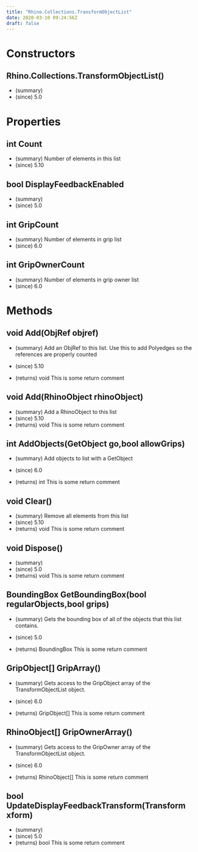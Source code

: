 ```yaml
---
title: "Rhino.Collections.TransformObjectList"
date: 2020-03-10 09:24:56Z
draft: false
---
```


# Constructors
## Rhino.Collections.TransformObjectList()
- (summary) 
- (since) 5.0
# Properties
## int Count
- (summary)  Number of elements in this list 
- (since) 5.10
## bool DisplayFeedbackEnabled
- (summary) 
- (since) 5.0
## int GripCount
- (summary)  Number of elements in grip list 
- (since) 6.0
## int GripOwnerCount
- (summary)  Number of elements in grip owner list 
- (since) 6.0
# Methods
## void Add(ObjRef objref)
- (summary) 
     Add an ObjRef to this list. Use this to add Polyedges so the references are properly counted
     
- (since) 5.10
- (returns) void This is some return comment
## void Add(RhinoObject rhinoObject)
- (summary)  Add a RhinoObject to this list 
- (since) 5.10
- (returns) void This is some return comment
## int AddObjects(GetObject go,bool allowGrips)
- (summary) 
     Add objects to list with a GetObject
     
- (since) 6.0
- (returns) int This is some return comment
## void Clear()
- (summary)  Remove all elements from this list 
- (since) 5.10
- (returns) void This is some return comment
## void Dispose()
- (summary) 
- (since) 5.0
- (returns) void This is some return comment
## BoundingBox GetBoundingBox(bool regularObjects,bool grips)
- (summary) 
     Gets the bounding box of all of the objects that this list contains.
     
- (since) 5.0
- (returns) BoundingBox This is some return comment
## GripObject[] GripArray()
- (summary) 
     Gets access to the GripObject array of the TransformObjectList object.
     
- (since) 6.0
- (returns) GripObject[] This is some return comment
## RhinoObject[] GripOwnerArray()
- (summary) 
     Gets access to the  GripOwner array of the TransformObjectList object.
     
- (since) 6.0
- (returns) RhinoObject[] This is some return comment
## bool UpdateDisplayFeedbackTransform(Transform xform)
- (summary) 
- (since) 5.0
- (returns) bool This is some return comment
